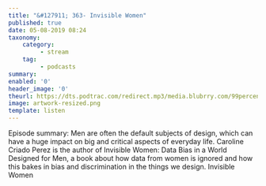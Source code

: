 ```yaml
---
title: "&#127911; 363- Invisible Women"
published: true
date: 05-08-2019 08:24
taxonomy:
    category:
         - stream
    tag:
         - podcasts
summary:
enabled: '0'
header_image: '0'
theurl: https://dts.podtrac.com/redirect.mp3/media.blubrry.com/99percentinvisible/dovetail.prxu.org/96/bd9ce7c9-5015-47db-a8f4-5d8544253285/363_Invisible_Women_pt_01.mp3
image: artwork-resized.png
template: listen
---
```

 
Episode summary: Men are often the default subjects of design, which can have a huge impact on big and critical aspects of everyday life. Caroline Criado Perez is the author of Invisible Women: Data Bias in a World Designed for Men, a book about how data from women is ignored and how this bakes in bias and discrimination in the things we design. Invisible Women
